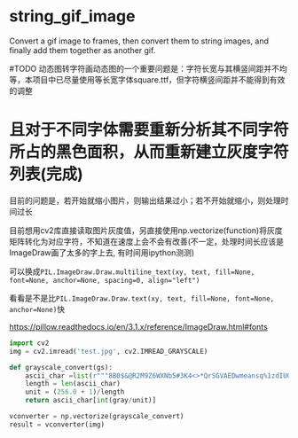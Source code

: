 # string_gif_image
Convert a gif image to frames, then convert them to string images, and finally add them together as another gif.

#TODO 动态图转字符画动态图的一个重要问题是：字符长宽与其横竖间距并不均等，本项目中已尽量使用等长宽字体square.ttf，但字符横竖间距并不能得到有效的调整

# 且对于不同字体需要重新分析其不同字符所占的黑色面积，从而重新建立灰度字符列表(完成)

目前的问题是，若开始就缩小图片，则输出结果过小；若不开始就缩小，则处理时间过长

目前想用cv2库直接读取图片灰度值，另直接使用np.vectorize(function)将灰度矩阵转化为对应字符，不知道在速度上会不会有改善(不一定，处理时间长应该是ImageDraw画了太多的字上去, 有时间用ipython测测)

可以换成`PIL.ImageDraw.Draw.multiline_text(xy, text, fill=None, font=None, anchor=None, spacing=0, align="left")`

看看是不是比`PIL.ImageDraw.Draw.text(xy, text, fill=None, font=None, anchor=None)`快

https://pillow.readthedocs.io/en/3.1.x/reference/ImageDraw.html#fonts

```python
import cv2
img = cv2.imread('test.jpg', cv2.IMREAD_GRAYSCALE)

def grayscale_convert(gs):
    ascii_char =list(r"""8B0$&@R2M9Z6WXNb5#3K4<>*QrSGVAEDwmeansq%1zdIUOgPH7kpoihFfxCLcuJ?Yv=T"+lt/\jy^}{;][()~:-|'`,!._ """)
    length = len(ascii_char)
    unit = (256.0 + 1)/length
    return ascii_char[int(gray/unit)]

vconverter = np.vectorize(grayscale_convert)
result = vconverter(img)
```


